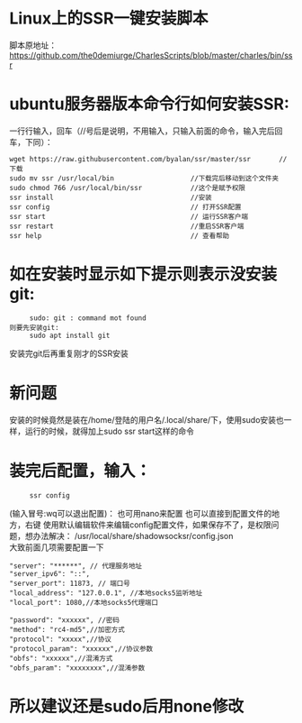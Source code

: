# Linux上的SSR一键安装脚本

脚本原地址：
https://github.com/the0demiurge/CharlesScripts/blob/master/charles/bin/ssr

# ubuntu服务器版本命令行如何安装SSR:
一行行输入，回车（//号后是说明，不用输入，只输入前面的命令，输入完后回车，下同）：

    wget https://raw.githubusercontent.com/byalan/ssr/master/ssr       //下载
    sudo mv ssr /usr/local/bin                   //下载完后移动到这个文件夹                                    
    sudo chmod 766 /usr/local/bin/ssr            //这个是赋予权限                         
    ssr install                                  //安装                           
    ssr config                                   // 打开SSR配置                        
    ssr start                                    // 运行SSR客户端                       
    ssr restart                                  //重启SSR客户端                                                
    ssr help                                     // 查看帮助                            

# 如在安装时显示如下提示则表示没安装git:
         sudo: git : command mot found    
    则要先安装git:    
         sudo apt install git
         
安装完git后再重复刚才的SSR安装

# 新问题

安装的时候竟然是装在/home/登陆的用户名/.local/share/下，使用sudo安装也一样，运行的时候，就得加上sudo ssr start这样的命令

# 装完后配置，输入：
         ssr config
(输入冒号:wq可以退出配置)： 也可用nano来配置
也可以直接到配置文件的地方，右键 使用默认编辑软件来编辑config配置文件，如果保存不了，是权限问题，想办法解决：
    /usr/local/share/shadowsocksr/config.json  
大致前面几项需要配置一下
 
    "server": "******", // 代理服务地址
    "server_ipv6": "::",
    "server_port": 11873, // 端口号
    "local_address": "127.0.0.1", //本地socks5监听地址 
    "local_port": 1080,//本地socks5代理端口
 
    "password": "xxxxxx", //密码
    "method": "rc4-md5",//加密方式
    "protocol": "xxxxx",//协议
    "protocol_param": "xxxxxx",//协议参数
    "obfs": "xxxxxx",//混淆方式
    "obfs_param": "xxxxxxxx",//混淆参数
    
# 所以建议还是sudo后用none修改 

